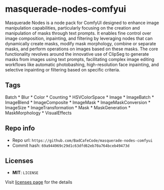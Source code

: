 # masquerade-nodes-comfyui
Masquerade Nodes is a node pack for ComfyUI designed to enhance image manipulation capabilities, particularly focusing on the creation and manipulation of masks through text prompts. It enables fine control over image composition, inpainting, and filtering by leveraging nodes that can dynamically create masks, modify mask morphology, combine or separate masks, and perform operations on images based on these masks. The core functionality revolves around the innovative use of ClipSeg to generate masks from images using text prompts, facilitating complex image editing workflows like automatic photobashing, high-resolution face inpainting, and selective inpainting or filtering based on specific criteria.

## Tags
Batch * Blur * Color * Counting * HSVColorSpace * Image * ImageBatch * ImageBlend * ImageComposite * ImageMask * ImageMaskConversion * ImageSize * ImageTransformation * Mask * MaskGeneration * MaskMorphology * VisualEffects

## Repo info
- Repo url: `https://github.com/BadCafeCode/masquerade-nodes-comfyui`
- Commit hash: `69a944969c29d1c63dfd62eb70a764bceb49473d`

## Licenses
- **MIT**: `LICENSE`

Visit [licenses page](licenses.md) for the details

